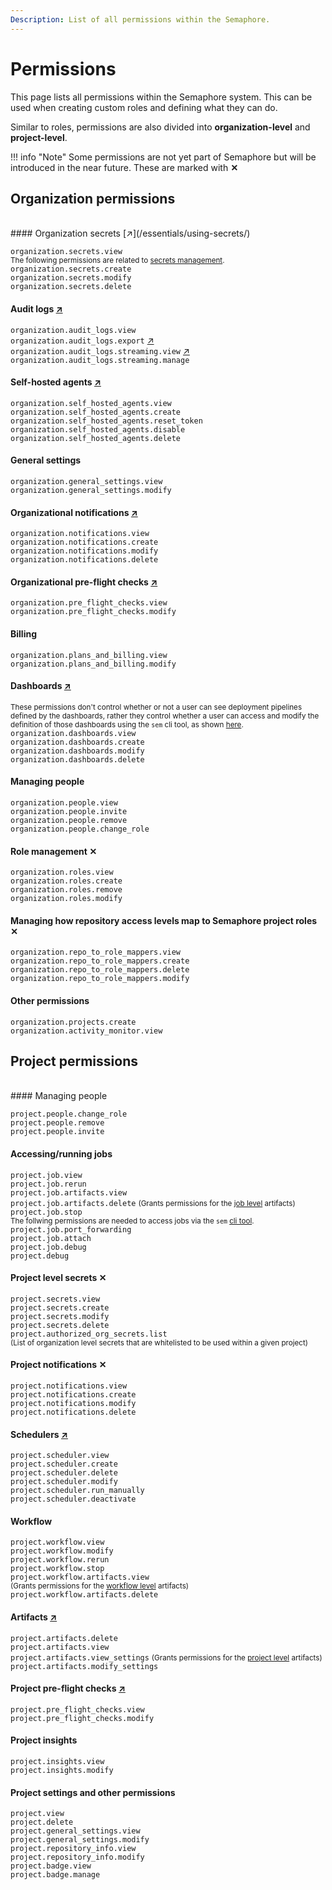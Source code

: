 ```yaml
---
Description: List of all permissions within the Semaphore.
---
```


# Permissions

This page lists all permissions within the Semaphore system. This can be used
when creating custom roles and defining what they can do. 

Similar to roles, permissions are also divided into **organization-level**
and **project-level**.

!!! info "Note"
    Some permissions are not yet part of Semaphore but will be introduced in the near future. These are marked with **✕**


## Organization permissions

<br />
#### Organization secrets [↗](/essentials/using-secrets/)

`organization.secrets.view`<br />
<span style="font-size:smaller;">The following permissions are related to
[secrets management](/essentials/using-secrets/#creating-and-managing-secrets).</span><br />
`organization.secrets.create`<br />
`organization.secrets.modify`<br />
`organization.secrets.delete`<br />

#### Audit logs [↗](/security/audit-logs/)

`organization.audit_logs.view`<br />
`organization.audit_logs.export` [↗](/security/audit-logs-exporting/)<br />
`organization.audit_logs.streaming.view` [↗](/security/audit-logs-exporting/#streaming)<br />
`organization.audit_logs.streaming.manage`<br />

#### Self-hosted agents [↗](/ci-cd-environment/self-hosted-agents-overview/)

`organization.self_hosted_agents.view`<br />
`organization.self_hosted_agents.create`<br />
`organization.self_hosted_agents.reset_token`<br />
`organization.self_hosted_agents.disable`<br />
`organization.self_hosted_agents.delete`<br />

#### General settings

`organization.general_settings.view`<br />
`organization.general_settings.modify`<br />

#### Organizational notifications [↗](/essentials/webhook-notifications/)

`organization.notifications.view`<br />
`organization.notifications.create`<br />
`organization.notifications.modify`<br />
`organization.notifications.delete`<br />

#### Organizational pre-flight checks [↗](/essentials/configuring-pre-flight-checks/)

`organization.pre_flight_checks.view`<br />
`organization.pre_flight_checks.modify`<br />

#### Billing

`organization.plans_and_billing.view`<br />
`organization.plans_and_billing.modify`<br />

#### Dashboards [↗](/essentials/deployment-dashboards/)

<span style="font-size:smaller;">These permissions don't control whether or not a user can see deployment pipelines
defined by the dashboards, rather they control whether a user can access and modify the definition of those
dashboards using the `sem` cli tool, as shown [here](/essentials/deployment-dashboards/#creating-a-dashboard).</span><br />
`organization.dashboards.view`<br />
`organization.dashboards.create`<br />
`organization.dashboards.modify`<br />
`organization.dashboards.delete`<br />

#### Managing people

`organization.people.view`<br />
`organization.people.invite`<br />
`organization.people.remove`<br />
`organization.people.change_role`<br />

#### Role management **✕**

`organization.roles.view`<br />
`organization.roles.create`<br />
`organization.roles.remove`<br />
`organization.roles.modify`<br />

#### Managing how repository access levels map to Semaphore project roles **✕**

`organization.repo_to_role_mappers.view`<br />
`organization.repo_to_role_mappers.create`<br />
`organization.repo_to_role_mappers.delete`<br />
`organization.repo_to_role_mappers.modify`<br />

#### Other permissions

`organization.projects.create`<br />
`organization.activity_monitor.view`<br />

## Project permissions

<br />
#### Managing people

`project.people.change_role`<br />
`project.people.remove`<br />
`project.people.invite`<br />

#### Accessing/running jobs

`project.job.view`<br />
`project.job.rerun`<br />
`project.job.artifacts.view`<br />
`project.job.artifacts.delete`
<span style="font-size:smaller;">(Grants permissions for the [job level](/essentials/artifacts/#job-artifacts) artifacts)</span><br />
`project.job.stop`<br />
<span style="font-size:smaller;">The follwing permissions are needed to
access jobs via the `sem` [cli tool](/reference/sem-command-line-tool/#operations).</span><br />
`project.job.port_forwarding`<br />
`project.job.attach`<br />
`project.job.debug`<br />
`project.debug`<br />

#### Project level secrets **✕**

`project.secrets.view`<br />
`project.secrets.create`<br />
`project.secrets.modify`<br />
`project.secrets.delete`<br />
`project.authorized_org_secrets.list`<br /> <span style="font-size:smaller;">(List of organization level secrets
that are whitelisted to be used within a given project)</span><br />

#### Project notifications **✕**

`project.notifications.view`<br />
`project.notifications.create`<br />
`project.notifications.modify`<br />
`project.notifications.delete`<br />

#### Schedulers [↗](/essentials/schedule-a-workflow-run/)

`project.scheduler.view`<br />
`project.scheduler.create`<br />
`project.scheduler.delete`<br />
`project.scheduler.modify`<br />
`project.scheduler.run_manually`<br />
`project.scheduler.deactivate`<br />

#### Workflow

`project.workflow.view`<br />
`project.workflow.modify`<br />
`project.workflow.rerun`<br />
`project.workflow.stop`<br />
`project.workflow.artifacts.view `<br />
<span style="font-size:smaller;">(Grants permissions for the [workflow level](/essentials/artifacts/#workflow-artifacts) artifacts)</span><br />
`project.workflow.artifacts.delete`<br />

#### Artifacts [↗](/essentials/artifacts/)

`project.artifacts.delete`<br />
`project.artifacts.view`<br />
`project.artifacts.view_settings`
<span style="font-size:smaller;">(Grants permissions for the [project level](/essentials/artifacts/#project-artifacts) artifacts)</span><br />
`project.artifacts.modify_settings`<br />

#### Project pre-flight checks [↗](essentials/configuring-pre-flight-checks/#project-pre-flight-checks)

`project.pre_flight_checks.view`<br />
`project.pre_flight_checks.modify`<br />

#### Project insights 

`project.insights.view`<br />
`project.insights.modify`<br />

#### Project settings and other permissions

`project.view`<br />
`project.delete`<br />
`project.general_settings.view`<br />
`project.general_settings.modify`<br />
`project.repository_info.view`<br />
`project.repository_info.modify`<br />
`project.badge.view`<br />
`project.badge.manage`<br />
